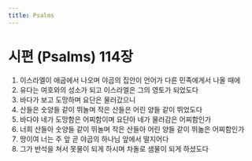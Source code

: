 ```yaml
---
title: Psalms
---
```


# 시편 (Psalms) 114장
1. 이스라엘이 애굽에서 나오며 야곱의 집안이 언어가 다른 민족에게서 나올 때에
1. 유다는 여호와의 성소가 되고 이스라엘은 그의 영토가 되었도다
1. 바다가 보고 도망하며 요단은 물러갔으니
1. 산들은 숫양들 같이 뛰놀며 작은 산들은 어린 양들 같이 뛰었도다
1. 바다야 네가 도망함은 어찌함이며 요단아 네가 물러감은 어찌함인가
1. 너희 산들아 숫양들 같이 뛰놀며 작은 산들아 어린 양들 같이 뛰놂은 어찌함인가
1. 땅이여 너는 주 앞 곧 야곱의 하나님 앞에서 떨지어다
1. 그가 반석을 쳐서 못물이 되게 하시며 차돌로 샘물이 되게 하셨도다